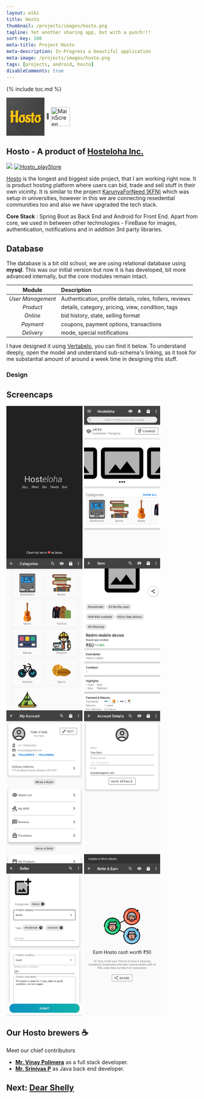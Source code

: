 ```yaml
---
layout: wiki
title: Hosto
thumbnail: /projects/images/hosto.png
tagline: Yet another sharing app, but with a punch!!!
sort-key: 100
meta-title: Project Hosto
meta-description: In-Progress a beautiful application
meta-image: /projects/images/hosto.png
tags: [projects, android, hosto]
disableComments: true
---
```


{% include toc.md %}

<img src="/projects/images/hosto.png" align="center" title="MainScreen" width="100" height="100"> :link:  <img src="https://avatars.githubusercontent.com/u/75203814?s=200&v=4" align="center" title="MainScreen" width="50" height="50"> 

## Hosto - A product of [Hosteloha Inc.](https://github.com/Hosteloha)
<img src="https://img.shields.io/badge/in--progress-code--not--updated-yellow"> [![Hosto_playStore](https://img.shields.io/badge/Playstore-Hosto--Beta-black??style=plastic&logo=googleplay)](https://play.google.com/store/apps/details?id=com.hosteloha&hl=en_IN&gl=US)

[Hosto](https://play.google.com/store/apps/details?id=com.hosteloha&hl=en_IN&gl=US) is the longest and biggest side project, that I am working right now. It is product hosting platform where users can bid, trade and sell stuff in their own vicinity. It is similar to the project [KarunyaForNeed (KFN)](/projects/karunya-for-need) which was setup in universities, however in this we are connecting resedential communities too and also we have upgraded the tech stack.

**Core Stack** : Spring Boot as Back End and Android for Front End. Apart from core, we used in between other technologies - FireBase for images,  authentication, notifications and in addition 3rd party libraries.

## Database
The database is a bit old school, we are using relational database using **mysql**.  This was our initial version but now it is has developed, bit more advanced internally, but the core modules remain intact.

| Module | Description |
| :---:   | :--- |
| *User Management* | Authentication, profile details, roles, follers, reviews |
| *Product*  | details, category, pricing, view, condition, tags |
| *Online*   | bid history, state, selling format |
| *Payment*  | coupons, payment options, transactions |
| *Delivery* | mode, special notifications |

I have designed it using [Vertabelo](https://vertabelo.com/), you can find it below. To understand deeply, open the model and understand sub-schema's linking, as it took for me substantial amount of around a week time in designing this stuff.

### Design 

<script>if (typeof VertabeloEmbededObject === 'undefined') {var VertabeloEmbededObject = "loading";var s=document.createElement("script");s.setAttribute("type","text/javascript");s.setAttribute("src", "https://my.vertabelo.com/js/public-model/v1/api.js");(document.getElementsByTagName("head")[0] || document.documentElement ).appendChild(s);}</script><div class="vertabelo-public-model" data-height="400" data-width="640" data-logoType="created_with" data-modelGid="txBjjxoPgk3XgJKFWxSfGENio4FGOfDHwzZb2noUnFZyhG1gfUSyERjUkxnlgUqZ" data-openLabel="EDIT MODEL IN YOUR BROWSER" data-x="4278" data-y="5467" data-zoom="0.1889" ></div>


## Screencaps 
<img src="/projects/images/hosto/1_splash.jpg" align="center" title="MainScreen" width="200" height="400">
<img src="/projects/images/hosto/2_mainscreen.jpg" align="center" title="MainScreen" width="200" height="400">
<img src="/projects/images/hosto/3_product_categories.jpg" align="center" title="MainScreen" width="200" height="400">

<img src="/projects/images/hosto/4_item_details.jpg" align="center" title="MainScreen" width="200" height="400">
<img src="/projects/images/hosto/5_my_acc.jpg" align="center" title="MainScreen" width="200" height="400">
<img src="/projects/images/hosto/6_acc_details.jpg" align="center" title="MainScreen" width="200" height="400">

<img src="/projects/images/hosto/7_seller_product_details.jpg" align="center" title="MainScreen" width="200" height="400">
<img src="/projects/images/hosto/8_refer_earn.jpg" align="center" title="MainScreen" width="200" height="400">

## Our Hosto brewers :coffee:
Meet our chief contributors
- [**Mr. Vinay Polimera**](https://www.linkedin.com/in/vinay-kumar-p-422b32123/) as a full stack developer.
- [**Mr. Srinivas P**](https://www.linkedin.com/in/srinivas-polimera-a9385b68/) as  Java back end developer.


## Next: [Dear Shelly](/projects/dear-shelly)

